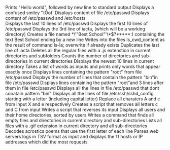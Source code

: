 Prints "Hello world", followed by new line to standard output
Displays a confused smiley "(Ôo)'
Displays content of file /etc/passwd
Displays content of /etc/passwd and /etc/hosts\
Displays the last 10 lines of /etc/passwd
Displays the first 10 lines of /etc/passwd
Displays the 3rd line of iacta, (which will be a working directory) 
Creates a file named \*\\'"Best School"\'\\*$\?\*\*\*\*\*:) containing the text Best School ending by a new line 
Writes into the files ls_cwd_content as the result of command ls-la; overwrite if already exists
Duplicates the last line of iacta 
Deletes all the regular files with a .js extenstion in current directories and subfolders 
Counts the number of directories and sub-directories in current directories 
Displays the newest 10 lines in current directory 
Takes a list of words as inputs and prints only words that appear exactly once 
Displays lines containing the pattern "root" from file /etc/passwd
Displays the number of lines that contain the pattern "bin"in file /etc/passwd
Displays lines containing the pattern "root"and 3 lines after them in file /etc/passwd 
Displays all the lines in file /etc/passwd that dont conatain pattern "bin"
Displays all the lines of file /etc/ssh/sshd_config starting with a letter (including capital letter) 
Replace all charaters A and c from input X and e respectively
Creates a script that removes all letters c and C from input 
Writes a script that reverses its input 
Displays all users and their home directories, sorted by users
Writes a command that finds all empty files and directories in current directory and sub-directories
Lists all files with a .gif extension in current directory and all sub-directories 
Decodes acrostics poems that use the first letter of each line 
Parses web servers logs in TSV format as input and displays the 11 hosts or IP addresses which did the most requests 

